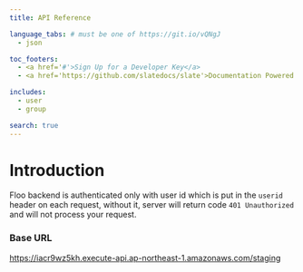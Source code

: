 ```yaml
---
title: API Reference

language_tabs: # must be one of https://git.io/vQNgJ
  - json

toc_footers:
  - <a href='#'>Sign Up for a Developer Key</a>
  - <a href='https://github.com/slatedocs/slate'>Documentation Powered by Slate</a>

includes:
  - user
  - group

search: true
---
```


# Introduction

Floo backend is authenticated only with user id which is put in the `userid` header on each request, without it, server will return code `401 Unauthorized` and will not process your request.

### Base URL

https://iacr9wz5kh.execute-api.ap-northeast-1.amazonaws.com/staging
